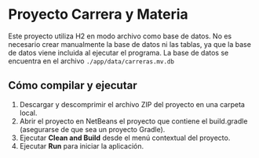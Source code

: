 # Proyecto Carrera y Materia

Este proyecto utiliza H2 en modo archivo como base de datos. No es necesario crear manualmente la base de datos ni las tablas, ya que la base de datos viene incluida al ejecutar el programa.
 La base de datos se encuentra en el archivo `./app/data/carreras.mv.db` 
## Cómo compilar y ejecutar
1. Descargar y descomprimir el archivo ZIP del proyecto en una carpeta local.
2. Abrir el proyecto en NetBeans el proyecto que contiene el build.gradle (asegurarse de que sea un proyecto Gradle).
3. Ejecutar **Clean and Build** desde el menú contextual del proyecto.
4. Ejecutar **Run** para iniciar la aplicación.


